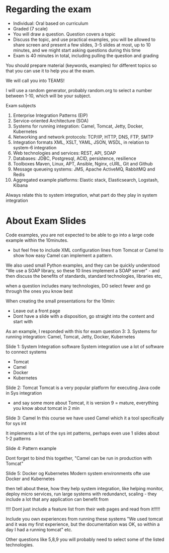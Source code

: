 # Regarding the exam

* Individual: Oral based on curriculum
* Graded (7 scale)
* You will draw a question. Question covers a topic
* Discuss the topic, and use practical examples, you will be allowed to share screen and present a few slides, 3-5 slides at most, up to 10 minutes, and we might start asking questions during this time
* Exam is 40 minutes in total, including pulling the question and grading

You should prepare material (keywords, examples) for different topics so that you can use it to help you at the exam.

We will call you into TEAMS!

I will use a random generator, probably random.org to select a number between 1-10, which will be your subject.

Exam subjects
1. Enterprise Integration Patterns (EIP)
2. Service-oriented Architecture (SOA)
3. Systems for running integration: Camel, Tomcat, Jetty, Docker, Kubernetes
4. Networking and network protocols: TCP/IP, HTTP, DNS, FTP, SMTP
5. Integration formats XML, XSLT, YAML, JSON, WSDL, in relation to system-6 integration
6. Web technologies and services: REST, API, SOAP
7. Databases: JDBC, Postgresql, ACID, persistence, resilience
8. Toolboxes Maven, Linux, APT, Ansible, Nginx, cURL, Git and Github
9. Message queueing systems: JMS, Apache ActiveMQ, RabbitMQ and Redis
10. Aggregated example platforms: Elastic stack, Elasticsearch, Logstash, Kibana

Always relate this to system integration, what part do they play in system integration


# About Exam Slides

Code examples, you are not expected to be able to go into a large code example within the 10minutes.
- but feel free to include XML configuration lines from Tomcat or Camel to show how easy Camel can implement a pattern.

We also used small Python examples, and they can be quickly understood "We use a SOAP library, so these 10 lines implement a SOAP server" - and then discuss the benefits of standards, standard technologies, libraries etc,

when a question includes many technologies, DO select fewer and go through the ones you know best

When creating the small presentations for the 10min:
* Leave out a front page
* Dont have a slide with a disposition, go straight into the content and start with

As an example, I responded with this for exam question 3:
3. Systems for running integration: Camel, Tomcat, Jetty, Docker,
Kubernetes

Slide 1: System Integration software
System integration use a lot of software to connect systems
* Tomcat
* Camel
* Docker
* Kubernetes

Slide 2: Tomcat
Tomcat is a very popular platform for executing Java code in Sys integration


- and say some more about Tomcat, it is version 9 = mature, everything you know about tomcat in 2 min

Slide 3: Camel
In this course we have used Camel which it a tool specifically for sys int

It implements a lot of the sys int patterns, perhaps even use 1 slides about 1-2 patterns

Slide 4: Pattern example

Dont forget to bind this together, "Camel can be run in production with Tomcat"

Slide 5: Docker og Kubernetes
Modern system environments ofte use Docker and Kubernetes

then tell about these, how they help system integration, like helping monitor, deploy micro services, run large systems with redundanct, scaling - they include a lot that any application can benefit from

!!!! Dont just include a feature list from their web pages and read from it!!!!!

Include you own experiences from running these systems
"We used tomcat and it was my first experience, but the documentation was OK, so within a day I had a running tomcat" etc.


Other questions like 5,8,9 you will probably need to select some of the listed technologies.
